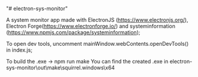 "# electron-sys-monitor" 

A system monitor app made with ElectronJS (https://www.electronjs.org/), Electron Forge(https://www.electronforge.io/) and systeminformation (https://www.npmjs.com/package/systeminformation);

To open dev tools, uncomment mainWindow.webContents.openDevTools() in index.js;

To build the .exe -> npm run make
You can find the created .exe in electron-sys-monitor\out\make\squirrel.windows\x64
